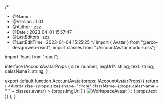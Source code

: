 /*
 * @Name         :
 * @Version      : 1.0.1
 * @Author       : zzz
 * @Date         : 2023-04-01 15:57:47
 * @LastEditors  : zzz
 * @LastEditTime : 2023-04-04 15:25:25
 */
import { Avatar } from "@arco-design/web-react";
import classes from "./AccountAvatar.module.css";

import React from "react";

interface IAccountAvatarProps {
  size: number;
  imgUrl?: string;
  text: string;
  calssName?: string;
}

export default function AccountAvatar(props: IAccountAvatarProps) {
  return (
    <Avatar
      size={props.size}
      shape="circle"
      className={props.calssName + " " + classes.avatar}
    >
      {props.imgUrl ? (
        <img alt="WorkspaceAvatar" src={props.imgUrl} />
      ) : (
        props.text
      )}
    </Avatar>
  );
}

